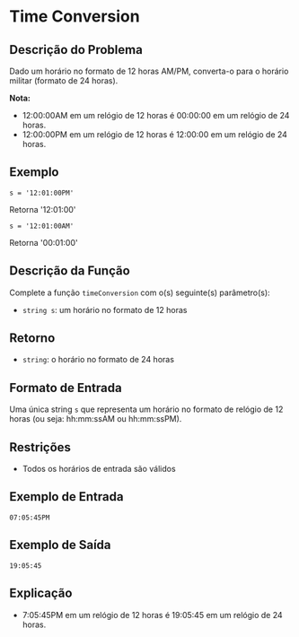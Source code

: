 # Time Conversion

## Descrição do Problema
Dado um horário no formato de 12 horas AM/PM, converta-o para o horário militar (formato de 24 horas).

**Nota:**
- 12:00:00AM em um relógio de 12 horas é 00:00:00 em um relógio de 24 horas.
- 12:00:00PM em um relógio de 12 horas é 12:00:00 em um relógio de 24 horas.

## Exemplo
```
s = '12:01:00PM'
```
Retorna '12:01:00'

```
s = '12:01:00AM'
```
Retorna '00:01:00'

## Descrição da Função

Complete a função `timeConversion` com o(s) seguinte(s) parâmetro(s):
- `string s`: um horário no formato de 12 horas

## Retorno
- `string`: o horário no formato de 24 horas

## Formato de Entrada
Uma única string `s` que representa um horário no formato de relógio de 12 horas (ou seja: hh:mm:ssAM ou hh:mm:ssPM).

## Restrições
- Todos os horários de entrada são válidos

## Exemplo de Entrada
```
07:05:45PM
```

## Exemplo de Saída
```
19:05:45
```

## Explicação
- 7:05:45PM em um relógio de 12 horas é 19:05:45 em um relógio de 24 horas. 